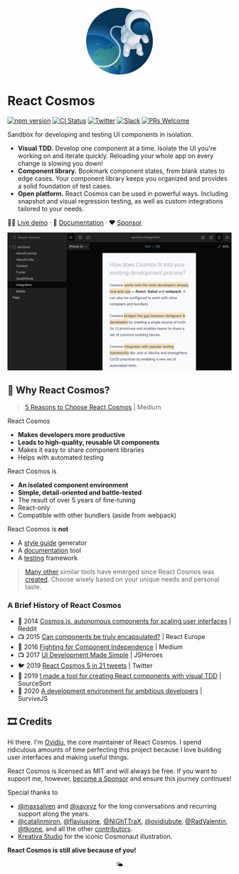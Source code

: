 <p align="center">
  <a href="https://reactcosmos.org"><img alt="Cosmos" width="150" height="150" src="cosmos.png"></a>
</p>

# React Cosmos

[![npm version](https://img.shields.io/npm/v/react-cosmos.svg?style=flat)](https://www.npmjs.com/package/react-cosmos) [![CI Status](https://github.com/react-cosmos/react-cosmos/actions/workflows/test.yml/badge.svg)](https://github.com/react-cosmos/react-cosmos/actions/workflows/test.yml) [![Twitter](https://img.shields.io/twitter/follow/ReactCosmos.svg?color=%2338A1F3&label=twitter&style=flat)](https://twitter.com/ReactCosmos) [![Slack](https://img.shields.io/badge/slack-join%20300%2B%20community-blueviolet)](https://react-cosmos.slack.com/join/shared_invite/zt-g9rsalqq-clCoV7DWttVvzO5FAAmVAw) [![PRs Welcome](https://img.shields.io/badge/PRs-welcome-brightgreen.svg)](https://github.com/react-cosmos/react-cosmos/blob/main/CONTRIBUTING.md#how-to-contribute)

Sandbox for developing and testing UI components in isolation.

- **Visual TDD.** Develop one component at a time. Isolate the UI you&apos;re
  working on and iterate quickly. Reloading your whole app on
  every change is slowing you down!
- **Component library.** Bookmark component states, from blank states to edge
  cases. Your component library keeps you organized and provides a solid
  foundation of test cases.
- **Open platform.** React Cosmos can be used in powerful ways. Including
  snapshot and visual regression testing, as well as custom integrations
  tailored to your needs.

👩‍🚀 [Live demo](https://reactcosmos.org/live-demo/) · 📜 [Documentation](docs) · ❤️ [Sponsor](https://github.com/users/skidding/sponsorship)

[![React Cosmos](next.png)](https://reactcosmos.org)

## 🤔 Why React Cosmos?

> [5 Reasons to Choose React Cosmos](https://javascript.plainenglish.io/5-reasons-to-choose-react-cosmos-ace2322f8ab?source=friends_link&sk=b110374586e76955676ed6b745d8b599) | Medium

React Cosmos

- **Makes developers more productive**
- **Leads to high-quality, reusable UI components**
- Makes it easy to share component libraries
- Helps with automated testing

React Cosmos is

- **An isolated component environment**
- **Simple, detail-oriented and battle-tested**
- The result of over 5 years of fine-tuning
- React-only
- Compatible with other bundlers (aside from webpack)

React Cosmos is **not**

- A [style guide](https://react-styleguidist.js.org) generator
- A [documentation](https://www.docz.site) tool
- A [testing](https://github.com/testing-library/react-testing-library) framework

> [Many other](https://react-styleguidist.js.org/docs/cookbook.html#are-there-any-other-projects-like-this) similar tools have emerged since React Cosmos was [created](https://www.youtube.com/watch?v=t9V2oKK83Kg). Choose wisely based on your unique needs and personal taste.

### A Brief History of React Cosmos

- 📢 2014 [Cosmos.js, autonomous components for scaling user interfaces](https://www.reddit.com/r/javascript/comments/252cdy/cosmosjs_autonomous_components_for_scaling_user/) | Reddit
- 📺 2015 [Can components be truly encapsulated?](https://www.youtube.com/watch?v=t9V2oKK83Kg) | React Europe
- 📝 2016 [Fighting for Component Independence](https://medium.com/@skidding/fighting-for-component-independence-2a762ee53272) | Medium
- 📺 2017 [UI Development Made Simple](https://www.youtube.com/watch?v=C3tx999wbgM) | JSHeroes
- 🐦 2019 [React Cosmos 5 in 21 tweets](https://twitter.com/ReactCosmos/status/1189127279533793281) | Twitter
- 💬 2019 [I made a tool for creating React components with visual TDD](https://sourcesort.com/interview/ovidiu-chereches-react-cosmos) | SourceSort
- 💬 2020 [A development environment for ambitious developers](https://survivejs.com/blog/cosmos-interview) | SurviveJS

## 🎞 Credits

Hi there. I'm [Ovidiu](https://twitter.com/skidding), the core maintainer of React Cosmos. I spend ridiculous amounts of time perfecting this project because I love building user interfaces and making useful things.

React Cosmos is licensed as MIT and will always be free. If you want to support me, however, [become a Sponsor](https://github.com/users/skidding/sponsorship) and ensure this journey continues!

Special thanks to

- [@maxsalven](https://github.com/maxsalven) and [@xavxyz](https://github.com/xavxyz) for the long conversations and recurring support along the years.
- [@catalinmiron](https://github.com/catalinmiron), [@flaviusone](https://github.com/flaviusone), [@NiGhTTraX](https://github.com/NiGhTTraX), [@ovidiubute](https://github.com/ovidiubute), [@RadValentin](https://github.com/RadValentin), [@tkjone](https://github.com/tkjone), and all the other [contributors](https://github.com/react-cosmos/react-cosmos/graphs/contributors).
- [Kreativa Studio](http://www.kreativa-studio.com/) for the iconic Cosmonaut illustration.

**React Cosmos is still alive because of you!**

<p align="center">🌤</p>
